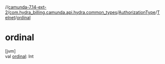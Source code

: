 //[camunda-7.14-ext-2](../../../../index.md)/[com.hydra_billing.camunda.api.hydra.common_types](../../index.md)/[AuthorizationType](../index.md)/[Telnet](index.md)/[ordinal](ordinal.md)

# ordinal

[jvm]\
val [ordinal](ordinal.md): Int
